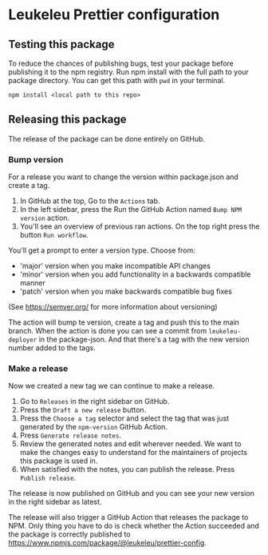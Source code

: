# Leukeleu Prettier configuration

## Testing this package

To reduce the chances of publishing bugs, test your package before publishing it to the npm registry. Run npm install with the full path to your package directory. You can get this path with `pwd` in your terminal.

`npm install <local path to this repo>`

## Releasing this package

The release of the package can be done entirely on GitHub.

### Bump version

For a release you want to change the version within package.json and create a tag.

1. In GitHub at the top, Go to the `Actions` tab.
1. In the left sidebar, press the Run the GitHub Action named `Bump NPM version` action.
1. You'll see an overview of previous ran actions. On the top right press the button `Run workflow`.

You'll get a prompt to enter a version type. Choose from:

- 'major' version when you make incompatible API changes
- 'minor' version when you add functionality in a backwards compatible manner
- 'patch' version when you make backwards compatible bug fixes

(See https://semver.org/ for more information about versioning)

The action will bump te version, create a tag and push this to the main branch. When the action is done you can see a commit from `leukeleu-deployer` in the package-json. And that there's a tag with the new version number added to the tags.

### Make a release

Now we created a new tag we can continue to make a release.

1. Go to `Releases` in the right sidebar on GitHub.
1. Press the `Draft a new release` button.
1. Press the `Choose a tag` selector and select the tag that was just generated by the `npm-version` GitHub Action.
1. Press `Generate release notes`.
1. Review the generated notes and edit wherever needed. We want to make the changes easy to understand for the maintainers of projects this package is used in.
1. When satisfied with the notes, you can publish the release. Press `Publish release`.

The release is now published on GitHub and you can see your new version in the right sidebar as latest.

The release will also trigger a GitHub Action that releases the package to NPM. Only thing you have to do is check whether the Action succeeded and the package is correctly published to https://www.npmjs.com/package/@leukeleu/prettier-config.
